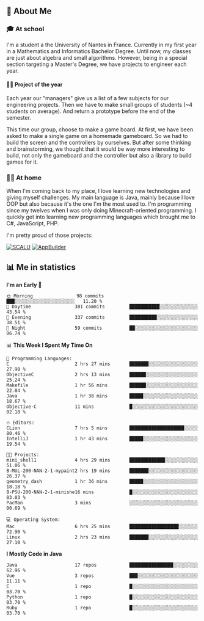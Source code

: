 ## 👀 About Me

### 🎓 At school

I'm a student a the University of Nantes in France. Currently in my first year in a Mathematics and Informatics Bachelor Degree. Until now, my classes are just about algebra and small algorithms. However, being in a special section targeting a Master's Degree, we have projects to engineer each year. 

#### 🔧🔬 Project of the year

Each year our "managers" give us a list of a few subjects for our engineering projects. Then we have to make small groups of students (~4 students on average). And return a prototype before the end of the semester.

This time our group, choose to make a game board. At first, we have been asked to make a single game on a homemade gameboard. So we had to build the screen and the controllers by ourselves. 
But after some thinking and brainstorming, we thought that it would be way more interesting to build, not only the gameboard and the controller but also a library to build games for it.

### 👨‍💻 At home

When I'm coming back to my place, I love learning new technologies and giving myself challenges. My main language is Java, mainly because I love OOP but also because it's the one I'm the most used to. I'm programming since my twelves when I was only doing Minecraft-oriented programming.  I quickly get into learning new programming languages which brought me to C#, JavaScript, PHP. 

I'm pretty proud of those projects:

[![SCALU](https://github-readme-stats.vercel.app/api/pin?username=renardfute&repo=SCALU)](https://github.com/renardfute/scalu)
[![AppBuilder](https://github-readme-stats.vercel.app/api/pin?username=pulsedev2&repo=AppBuilder)](https://github.com/pulsedev2/AppBuilder)

## 📊 Me in statistics
<!--START_SECTION:waka-->
**I'm an Early 🐤** 

```text
🌞 Morning                98 commits          ███░░░░░░░░░░░░░░░░░░░░░░   11.20 % 
🌆 Daytime                381 commits         ███████████░░░░░░░░░░░░░░   43.54 % 
🌃 Evening                337 commits         ██████████░░░░░░░░░░░░░░░   38.51 % 
🌙 Night                  59 commits          ██░░░░░░░░░░░░░░░░░░░░░░░   06.74 % 
```


📊 **This Week I Spent My Time On** 

```text
💬 Programming Languages: 
C                        2 hrs 27 mins       ███████░░░░░░░░░░░░░░░░░░   27.90 % 
ObjectiveC               2 hrs 13 mins       ██████░░░░░░░░░░░░░░░░░░░   25.24 % 
Makefile                 1 hr 56 mins        ██████░░░░░░░░░░░░░░░░░░░   22.04 % 
Java                     1 hr 38 mins        █████░░░░░░░░░░░░░░░░░░░░   18.67 % 
Objective-C              11 mins             █░░░░░░░░░░░░░░░░░░░░░░░░   02.18 % 

🔥 Editors: 
CLion                    7 hrs 5 mins        ████████████████████░░░░░   80.46 % 
IntelliJ                 1 hr 43 mins        █████░░░░░░░░░░░░░░░░░░░░   19.54 % 

🐱‍💻 Projects: 
mini_shell1              4 hrs 29 mins       █████████████░░░░░░░░░░░░   51.06 % 
B-MUL-200-NAN-2-1-mypaint2 hrs 19 mins       ███████░░░░░░░░░░░░░░░░░░   26.37 % 
geometry_dash            1 hr 36 mins        █████░░░░░░░░░░░░░░░░░░░░   18.18 % 
B-PSU-200-NAN-2-1-minishe16 mins             █░░░░░░░░░░░░░░░░░░░░░░░░   03.03 % 
PacMan                   3 mins              ░░░░░░░░░░░░░░░░░░░░░░░░░   00.69 % 

💻 Operating System: 
Mac                      6 hrs 25 mins       ██████████████████░░░░░░░   72.90 % 
Linux                    2 hrs 23 mins       ███████░░░░░░░░░░░░░░░░░░   27.10 % 
```

**I Mostly Code in Java** 

```text
Java                     17 repos            ████████████████░░░░░░░░░   62.96 % 
Vue                      3 repos             ███░░░░░░░░░░░░░░░░░░░░░░   11.11 % 
C                        1 repo              █░░░░░░░░░░░░░░░░░░░░░░░░   03.70 % 
Python                   1 repo              █░░░░░░░░░░░░░░░░░░░░░░░░   03.70 % 
Ruby                     1 repo              █░░░░░░░░░░░░░░░░░░░░░░░░   03.70 % 
```




<!--END_SECTION:waka-->

